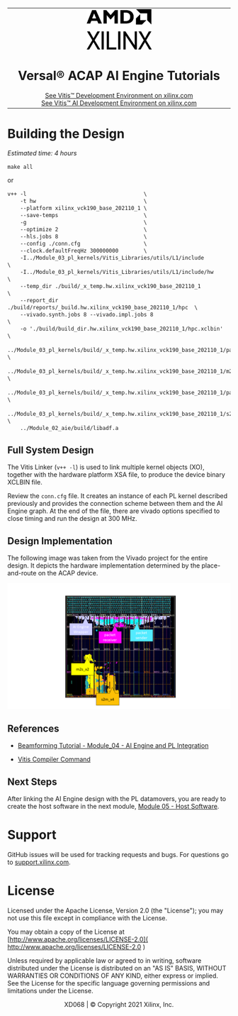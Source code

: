 ﻿<table class="sphinxhide" width="100%">
 <tr width="100%">
    <td align="center"><img src="https://raw.githubusercontent.com/Xilinx/Image-Collateral/main/xilinx-logo.png" width="30%"/><h1>Versal® ACAP AI Engine Tutorials</h1>
    <a href="https://www.xilinx.com/products/design-tools/vitis.html">See Vitis™ Development Environment on xilinx.com</br></a>
    <a href="https://www.xilinx.com/products/design-tools/vitis/vitis-ai.html">See Vitis™ AI Development Environment on xilinx.com</a>
    </td>
 </tr>
</table>

# Building the Design

*Estimated time: 4 hours*

```
make all
```
or
```
v++ -l                                     \
    -t hw                                  \
    --platform xilinx_vck190_base_202110_1 \
    --save-temps                           \
    -g                                     \
    --optimize 2                           \
    --hls.jobs 8                           \
    --config ./conn.cfg                    \
    --clock.defaultFreqHz 300000000        \
    -I../Module_03_pl_kernels/Vitis_Libraries/utils/L1/include              \
    -I../Module_03_pl_kernels/Vitis_Libraries/utils/L1/include/hw           \
    --temp_dir ./build/_x_temp.hw.xilinx_vck190_base_202110_1               \
    --report_dir ./build/reports/_build.hw.xilinx_vck190_base_202110_1/hpc  \
    --vivado.synth.jobs 8 --vivado.impl.jobs 8                              \
    -o './build/build_dir.hw.xilinx_vck190_base_202110_1/hpc.xclbin'        \
    ../Module_03_pl_kernels/build/_x_temp.hw.xilinx_vck190_base_202110_1/packet_sender.xo   \
    ../Module_03_pl_kernels/build/_x_temp.hw.xilinx_vck190_base_202110_1/m2s_x2.xo          \
    ../Module_03_pl_kernels/build/_x_temp.hw.xilinx_vck190_base_202110_1/packet_receiver.xo \
    ../Module_03_pl_kernels/build/_x_temp.hw.xilinx_vck190_base_202110_1/s2m_x4.xo          \
    ../Module_02_aie/build/libadf.a
```

## Full System Design

The Vitis Linker (`v++ -l`) is used to link multiple kernel objects (XO), together with the hardware platform XSA file, to produce the device binary XCLBIN file.

Review the `conn.cfg` file. It creates an instance of each PL kernel described previously and provides the connection scheme between them and the AI Engine graph. At the end of the file, there are vivado options specified to close timing and run the design at 300 MHz.

## Design Implementation

The following image was taken from the Vivado project for the entire design. It depicts the hardware implementation determined by the place-and-route on the ACAP device.

![alt text](images/Design%20Implementation.png)

## References

* [Beamforming Tutorial - Module_04 - AI Engine and PL Integration](https://github.com/Xilinx/Vitis-Tutorials/tree/master/AI_Engine_Development/Design_Tutorials/03-beamforming)

* [Vitis Compiler Command](https://docs.xilinx.com/r/en-US/ug1393-vitis-application-acceleration/Vitis-Compiler-Command)

## Next Steps

After linking the AI Engine design with the PL datamovers, you are ready to create the host software in the next module, [Module 05 - Host Software](../Module_05_host_sw).


# Support

GitHub issues will be used for tracking requests and bugs. For questions go to [support.xilinx.com](http://support.xilinx.com/).

# License

Licensed under the Apache License, Version 2.0 (the "License"); you may not use this file except in compliance with the License.

You may obtain a copy of the License at [http://www.apache.org/licenses/LICENSE-2.0]( http://www.apache.org/licenses/LICENSE-2.0 )



Unless required by applicable law or agreed to in writing, software distributed under the License is distributed on an "AS IS" BASIS, WITHOUT WARRANTIES OR CONDITIONS OF ANY KIND, either express or implied. See the License for the specific language governing permissions and limitations under the License.

<p align="center"> XD068 | &copy; Copyright 2021 Xilinx, Inc.</p>
